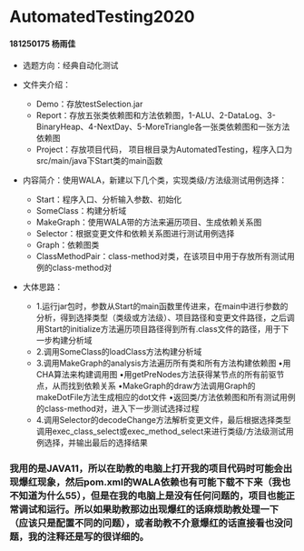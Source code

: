 # AutomatedTesting2020

#### 181250175 杨雨佳

- 选题方向：经典自动化测试

- 文件夹介绍：
  - Demo：存放testSelection.jar
  - Report：存放五张类依赖图和方法依赖图，1-ALU、2-DataLog、3-BinaryHeap、4-NextDay、5-MoreTriangle各一张类依赖图和一张方法依赖图
  - Project：存放项目代码， 项目根目录为AutomatedTesting，程序入口为src/main/java下Start类的main函数

- 内容简介：使用WALA，新建以下几个类，实现类级/方法级测试用例选择：
  - Start：程序入口、分析输入参数、初始化
  - SomeClass：构建分析域
  - MakeGraph：使用WALA带的方法来遍历项目、生成依赖关系图
  - Selector：根据变更文件和依赖关系图进行测试用例选择
  - Graph：依赖图类
  - ClassMethodPair：class-method对类，在该项目中用于存放所有测试用例的class-method对

- 大体思路：
  - 1.运行jar包时，参数从Start的main函数里传进来，在main中进行参数的分析，得到选择类型（类级或方法级）、项目路径和变更文件路径，之后调用Start的initialize方法遍历项目路径得到所有.class文件的路径，用于下一步构建分析域
  - 2.调用SomeClass的loadClass方法构建分析域
  - 3.调用MakeGraph的analysis方法遍历所有类和所有方法构建依赖图
      •用CHA算法来构建调用图
      •用getPreNodes方法获得某节点的所有前驱节点，从而找到依赖关系
      •MakeGraph的draw方法调用Graph的makeDotFile方法生成相应的dot文件
      •返回类/方法依赖图和所有测试用例的class-method对，进入下一步测试选择过程
  - 4.调用Selector的decodeChange方法解析变更文件，最后根据选择类型调用exec_class_select或exec_method_select来进行类级/方法级测试用例选择，并输出最后的选择结果
  
### 我用的是JAVA11，所以在助教的电脑上打开我的项目代码时可能会出现爆红现象，然后pom.xml的WALA依赖也有可能下载不下来（我也不知道为什么55），但是在我的电脑上是没有任何问题的，项目也能正常调试和运行。所以如果助教那边出现爆红的话麻烦助教处理一下（应该只是配置不同的问题），或者助教不介意爆红的话直接看也没问题，我的注释还是写的很详细的。

